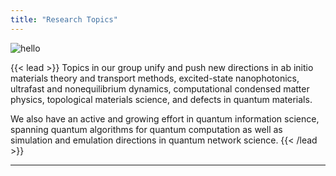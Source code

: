 ```yaml
---
title: "Research Topics"
---
```


![hello](img/home-page.gif)

{{< lead >}}
Topics in our group unify and push new directions in ab initio materials theory and transport methods, excited-state nanophotonics, ultrafast and nonequilibrium dynamics, computational condensed matter physics, topological materials science, and defects in quantum materials.

We also have an active and growing effort in quantum information science, spanning quantum algorithms for quantum computation as well as simulation and emulation directions in quantum network science.
{{< /lead >}}

---
